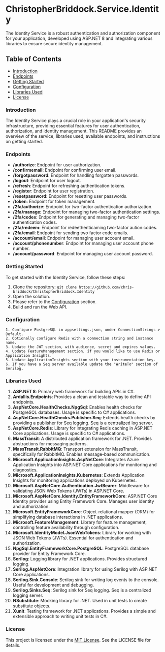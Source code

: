# ChristopherBriddock.Service.Identity

The Identity Service is a robust authentication and authorization component for your application, developed using ASP.NET 8 and integrating various libraries to ensure secure identity management.

## Table of Contents

* [Introduction](#introduction)
* [Endpoints](#endpoints)
* [Getting Started](#getting-started)
* [Configuration](#configuration)
* [Libraries Used](#libraries-used)
* [License](#license)

### Introduction

The Identity Service plays a crucial role in your application's security infrastructure, providing essential features for user authentication, authorization, and identity management. This README provides an overview of the service, libraries used, available endpoints, and instructions on getting started.

### Endpoints

* **/authorize**: Endpoint for user authorization.
* **/confirmemail**: Endpoint for confirming user email.
* **/forgotpassword**: Endpoint for handling forgotten passwords.
* **/logout**: Endpoint for user logout.
* **/refresh**: Endpoint for refreshing authentication tokens.
* **/register**: Endpoint for user registration.
* **/resetpassword**: Endpoint for resetting user passwords.
* **/token**: Endpoint for token management.
* **/2fa/authorize**: Endpoint for two-factor authentication authorization.
* **/2fa/manage**: Endpoint for managing two-factor authentication settings.
* **/2fa/codes**: Endpoint for generating and managing two-factor authentication codes.
* **/2fa/redeem**: Endpoint for redeethenticaming two-factor aution codes.
* **/2fa/email**: Endpoint for sending two factor code emails.
* **/account/email**: Endpoint for managing user account email.
* **/account/phonenumber**: Endpoint for managing user account phone number.
* **/account/password**: Endpoint for managing user account password.

### Getting Started

To get started with the Identity Service, follow these steps:

1. Clone the repository: `git clone https://github.com/chris-briddock/ChristopherBriddock.Identity`
2. Open the solution.
3. Please refer to the [Configuration](#configuration) section.
4. Build and run the Web API.

### Configuration

    1. Configure PostgreSQL in appsettings.json, under ConnectionStrings > Default.
    2. Optionally configure Redis with a connection string and instance name.
    3. Update the JWT section, with audience, secret and expires values.
    4. Update FeatureManagement section, if you would like to use Redis or Application Insights.
    5. Update ApplicationInsights section with your instrumentation key.
    6. If you have a Seq server available update the "WriteTo" section of Serilog.

### Libraries Used

1. **ASP.NET 8**: Primary web framework for building APIs in C#.
2. **Ardallis.Endpoints**: Provides a clean and testable way to define API endpoints.
3. **AspNetCore.HealthChecks.NpgSql**: Enables health checks for PostgreSQL databases. Usage is specific to C# applications.
4. **AspNetCore.HealthChecks.Publisher.Seq**: Extends health checks by providing a publisher for Seq logging. Seq is a centralized log server.
5. **AspNetCore.Redis**: Library for integrating Redis caching in ASP.NET Core applications. Usage is specific to C# applications.
6. **MassTransit**: A distributed application framework for .NET. Provides abstractions for messaging patterns.
7. **MassTransit.RabbitMQ**: Transport extension for MassTransit, specifically for RabbitMQ. Enables message-based communication.
8. **Microsoft.ApplicationInsights.AspNetCore**: Integrates Azure Application Insights into ASP.NET Core applications for monitoring and diagnostics.
9. **Microsoft.ApplicationInsights.Kubernetes**: Extends Application Insights for monitoring applications deployed on Kubernetes.
10. **Microsoft.AspNetCore.Authentication.JwtBearer**: Middleware for validating JSON Web Tokens (JWTs) in ASP.NET Core.
11. **Microsoft.AspNetCore.Identity.EntityFrameworkCore**: ASP.NET Core Identity provider using Entity Framework Core. Manages user identity and authorization.
12. **Microsoft.EntityFrameworkCore**: Object-relational mapper (ORM) for simplifying database interactions in .NET applications.
13. **Microsoft.FeatureManagement**: Library for feature management, controlling feature availability through configuration.
14. **Microsoft.IdentityModel.JsonWebTokens**: Library for working with JSON Web Tokens (JWTs). Essential for authentication and authorization.
15. **NpgSql.EntityFrameworkCore.PostgreSQL**: PostgreSQL database provider for Entity Framework Core.
16. **Serilog**: Logging library for .NET applications. Provides structured logging.
17. **Serilog.AspNetCore**: Integration library for using Serilog with ASP.NET Core applications.
18. **Serilog.Sink.Console**: Serilog sink for writing log events to the console. Useful for development and debugging.
19. **Serilog.Sinks.Seq**: Serilog sink for Seq logging. Seq is a centralized logging server.
20. **NSubstitute**: Mocking library for .NET. Used in unit tests to create substitute objects.
21. **Xunit**: Testing framework for .NET applications. Provides a simple and extensible approach to writing unit tests in C#.

### License

This project is licensed under the [MIT License](LICENSE). See the LICENSE file for details.
